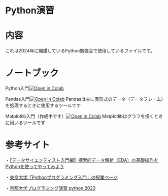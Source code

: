 # Python演習

# 内容
これは2024年に開講しているPython勉強会で使用しているファイルです。

# ノートブック
Python入門[![Open in Colab](https://colab.research.google.com/assets/colab-badge.svg)](https://colab.research.google.com/github/Satyosh/Python_Learning/blob/master/Python_nyumon.ipynb)

Pandas入門[![Open in Colab](https://colab.research.google.com/assets/colab-badge.svg)](https://colab.research.google.com/github/Satyosh/Python_Learning/blob/master/Pandas.ipynb)
Pandasは主に表形式のデータ（データフレーム）を処理するときに使用するツールです

Matplotlib入門（作成中です）[![Open in Colab](https://colab.research.google.com/assets/colab-badge.svg)](https://colab.research.google.com/github/Satyosh/Python_Learning/blob/master/matplotlib.ipynb)
Matplotlibはグラフを描くときに用いるツールです

# 参考サイト
・[【データサイエンティスト入門編】探索的データ解析（EDA）の基礎操作をPythonを使ってやってみよう](https://www.codexa.net/basic-exploratory-data-analysis-with-python/)

・[東京大学「Pythonプログラミング入門」の授業ページ
](https://utokyo-ipp.github.io/course/)

・[京都大学プログラミング演習 python 2023](https://repository.kulib.kyoto-u.ac.jp/dspace/handle/2433/285599)


